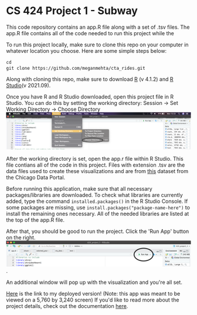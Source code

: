 # CS 424 Project 1 - Subway

This code repository contains an app.R file along with a set of .tsv files. The app.R file contains all of the code needed to run this project while the 

To run this project locally, make sure to clone this repo on your computer in whatever location you choose. Here are some simple steps below: 

```
cd 
git clone https://github.com/meganmehta/cta_rides.git
```
Along with cloning this repo, make sure to download [R](https://www.r-project.org/ ) (v 4.1.2) and [R Studio](https://www.rstudio.com/products/rstudio/download/ )(v 2021.09).

Once you have R and R Studio downloaded, open this project file in R Studio. You can do this by setting the working directory: Session -> Set Working Directory -> Choose Directory
![Session -> Set Working Directory -> Choose Directory](https://github.com/meganmehta/cta_rides/blob/main/documentation1.jpg)

After the working directory is set, open the app.r file within R Studio. This file contians all of the code in this project. 
Files with extension .tsv are the data files used to create these visualizations and are from [this](https://data.cityofchicago.org/Transportation/CTA-Ridership-L-Station-Entries-Daily-Totals/5neh-572f) dataset from the Chicago Data Portal. 

Before running this application, make sure that all necessary packages/libraries are downloaded. To check what libraries are currently added, type the command
`installed.packages()` in the R Studio Console. If some packages are missing, use `install.packages("package-name-here")` to install the remaining ones necessary. 
All of the needed libraries are listed at the top of the app.R file. 

After that, you should be good to run the project. Click the 'Run App' button on the right. 
![](https://github.com/meganmehta/cta_rides/blob/main/documentation2.jpg). 

An additional window will pop up with the visualization and you're all set. 

[Here](https://meganmehta.shinyapps.io/424_project_1/) is the link to my deployed version! (Note: this app was meant to be viewed on a 5,760 by 3,240 screen) If you'd like to read more about the project details, check out
the documentation [here](https://mmehta25.people.uic.edu/project1.html).
